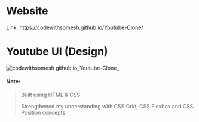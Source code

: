 
#  Website 
Link: https://codewithsomesh.github.io/Youtube-Clone/


# Youtube UI (Design)
![codewithsomesh github io_Youtube-Clone_](https://github.com/CodeWithSomesh/Youtube-Clone/assets/123357802/8541114e-30fa-42aa-b9d1-7cddd94fc013)



#### Note:
> Built using HTML & CSS 
> 
> Strengthened my understanding with CSS Grid, CSS Flexbox and CSS Position concepts
